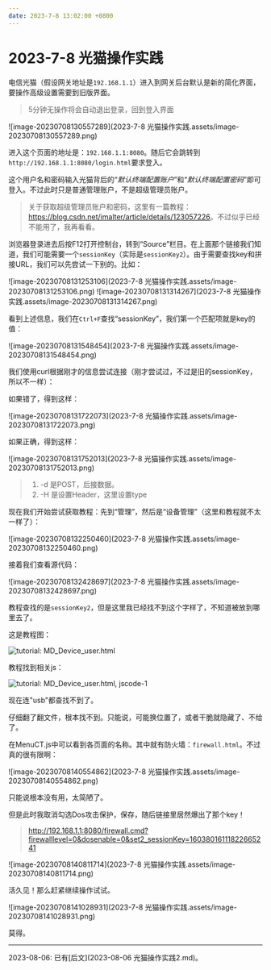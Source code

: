 ```yaml
---
date: 2023-7-8 13:02:00 +0800
---
```


# 2023-7-8 光猫操作实践



电信光猫（假设网关地址是`192.168.1.1`）进入到网关后台默认是新的简化界面，要操作高级设置需要到旧版界面。

> 5分钟无操作将会自动退出登录，回到登入界面

![image-20230708130557289](2023-7-8 光猫操作实践.assets/image-20230708130557289.png)

进入这个页面的地址是：`192.168.1.1:8080`。随后它会跳转到`http://192.168.1.1:8080/login.html`要求登入。

这个用户名和密码输入光猫背后的“*默认终端配置账户*”和“*默认终端配置密码*”即可登入。不过此时只是普通管理账户，不是超级管理员账户。

> 关于获取超级管理员账户和密码，这里有一篇教程：<https://blog.csdn.net/imalter/article/details/123057226>。不过似乎已经不能用了，我再看看。

浏览器登录进去后按F12打开控制台，转到“Source”栏目。在上面那个链接我们知道，我们可能需要一个`sessionKey`（实际是`sessionKey2`）。由于需要查找key和拼接URL，我们可以先尝试一下别的。比如：

![image-20230708131253106](2023-7-8 光猫操作实践.assets/image-20230708131253106.png) ![image-20230708131314267](2023-7-8 光猫操作实践.assets/image-20230708131314267.png)

看到上述信息，我们在`Ctrl+F`查找“sessionKey”，我们第一个匹配项就是key的值：

![image-20230708131548454](2023-7-8 光猫操作实践.assets/image-20230708131548454.png)

我们使用curl根据刚才的信息尝试连接（刚才尝试过，不过是旧的sessionKey，所以不一样）：

如果错了，得到这样：

![image-20230708131722073](2023-7-8 光猫操作实践.assets/image-20230708131722073.png)

如果正确，得到这样：

![image-20230708131752013](2023-7-8 光猫操作实践.assets/image-20230708131752013.png)

> 1. -d 是POST，后接数据。
> 2. -H 是设置Header，这里设置type

现在我们开始尝试获取教程：先到“管理”，然后是“设备管理”（这里和教程就不太一样了）：

![image-20230708132250460](2023-7-8 光猫操作实践.assets/image-20230708132250460.png)

接着我们查看源代码：

![image-20230708132428697](2023-7-8 光猫操作实践.assets/image-20230708132428697.png)

教程查找的是`sessionKey2`，但是这里我已经找不到这个字样了，不知道被放到哪里去了。

这是教程图：

![tutorial: MD_Device_user.html](https://img-blog.csdnimg.cn/img_convert/fa87813b4dcf21902d1095282d891310.png)

教程找到相关js：

![tutorial: MD_Device_user.html, jscode-1](https://img-blog.csdnimg.cn/img_convert/22fa83331874a44c852b241279730a3e.png)

现在连"usb"都查找不到了。

仔细翻了翻文件，根本找不到。只能说，可能换位置了，或者干脆就隐藏了、不给了。

在MenuCT.js中可以看到各页面的名称。其中就有防火墙：`firewall.html`。不过真的很有限啊：

![image-20230708140554862](2023-7-8 光猫操作实践.assets/image-20230708140554862.png)

只能说根本没有用，太简陋了。

但是此时我取消勾选Dos攻击保护，保存，随后链接里居然爆出了那个key！

> http://192.168.1.1:8080/firewall.cmd?firewalllevel=0&dosenable=0&set2_sessionKey=16038016111822665241

![image-20230708140811714](2023-7-8 光猫操作实践.assets/image-20230708140811714.png)

活久见！那么赶紧继续操作试试。

![image-20230708141028931](2023-7-8 光猫操作实践.assets/image-20230708141028931.png)

莫得。

---

2023-08-06: 已有[后文](2023-08-06 光猫操作实践2.md)。
